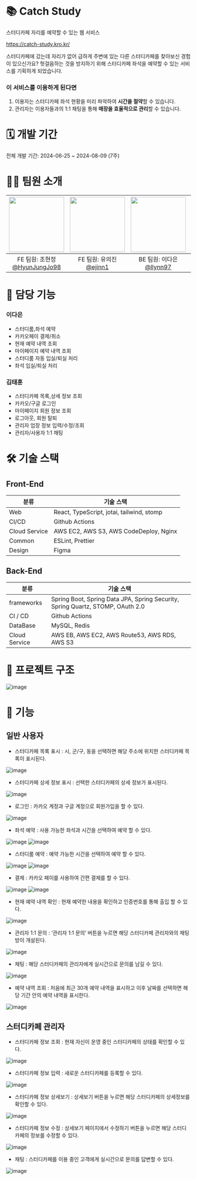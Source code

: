 # 📚 Catch Study

스터디카페 자리를 예약할 수 있는 웹 서비스

https://catch-study.kro.kr/

스터디카페에 갔는데 자리가 없어 급하게 주변에 있는 다른 스터디카페를 찾아보신 경험이 있으신가요? 헛걸음하는 것을 방지하기 위해 스터디카페 좌석을 예약할 수 있는 서비스를 기획하게 되었습니다.

### 이 서비스를 이용하게 된다면

1. 이용자는 스터디카페 좌석 현황을 미리 파악하여 **시간을 절약**할 수 있습니다.
2. 관리자는 이용자들과의 1:1 채팅을 통해 **매장을 효율적으로 관리**할 수 있습니다.

# 🗓️ 개발 기간

전체 개발 기간: 2024-06-25 ~ 2024-08-09 (7주)

# 🙋‍♂️ 팀원 소개

|<img src="https://avatars.githubusercontent.com/u/79002373?v=4" width="150" height="150"/>|<img src="https://avatars.githubusercontent.com/u/101779861?v=4" width="150" height="150"/>|<img src="https://avatars.githubusercontent.com/u/62873417?v=4" width="150" height="150"/>|<img src="https://avatars.githubusercontent.com/u/48711163?v=4" width="150" height="150"/>|
|:-:|:-:|:-:|:-:|
|FE 팀원: 조현정<br/>[@HyunJungJo98](https://github.com/HyunJungJo98)|FE 팀원: 유의진<br/>[@ejinn1](https://github.com/ejinn1)|BE 팀원: 이다은<br/>[@llynn97](https://github.com/llynn97)|BE 팀원: 김태훈<br/>[@TaeHoon0](https://github.com/TaeHoon0)|

# 💫 담당 기능

### 이다은
- 스터디룸,좌석 예약
- 카카오페이 결제/취소
- 현재 예약 내역 조회
- 마이페이지 예약 내역 조회
- 스터디룸 자동 입실/퇴실 처리
- 좌석 입실/퇴실 처리

### 김태훈
- 스터디카페 목록,상세 정보 조회
- 카카오/구글 로그인
- 마이페이지 회원 정보 조회
- 로그아웃, 회원 탈퇴
- 관리자 업장 정보 입력/수정/조회
- 관리자/사용자 1:1 채팅

# 🛠️ 기술 스택

## Front-End

| 분류          | 기술 스택                                 |
| ------------- | ----------------------------------------- |
| Web           | React, TypeScript, jotai, tailwind, stomp |
| CI/CD         | Github Actions                            |
| Cloud Service | AWS EC2, AWS S3, AWS CodeDeploy, Nginx    |
| Common        | ESLint, Prettier                          |
| Design        | Figma                                     |

## Back-End

| 분류          | 기술 스택                                                                          |
| ------------- |--------------------------------------------------------------------------------|
| frameworks    | Spring Boot, Spring Data JPA, Spring Security, Spring Quartz, STOMP, OAuth 2.0 |
| CI / CD       | Github Actions                                                                 |
| DataBase      | MySQL, Redis                                                                   |
| Cloud Service | AWS EB, AWS EC2, AWS Route53, AWS RDS, AWS S3                                  |

# 🧬 프로젝트 구조

![image](https://github.com/user-attachments/assets/3f76b3cc-f193-4949-8e86-8bba07866b81)

# 🌟 기능

## 일반 사용자

- 스터디카페 목록 표시 : 시, 군/구, 동을 선택하면 해당 주소에 위치한 스터디카페 목록이 표시된다.

![image](https://github.com/user-attachments/assets/ef5a5e9e-e1aa-4cf9-aec1-cf528beb7f89)

- 스터디카페 상세 정보 표시 : 선택한 스터디카페의 상세 정보가 표시된다.

![image](https://github.com/user-attachments/assets/ef3d2ac8-9e5f-47e4-be26-5adeebdcdd12)

- 로그인 : 카카오 계정과 구글 계정으로 회원가입을 할 수 있다.

![image](https://github.com/user-attachments/assets/684731b8-e9dd-4cdb-a85e-e42e5a1ecb6a)

- 좌석 예약 : 사용 가능한 좌석과 시간을 선택하여 예약 할 수 있다.

![image](https://github.com/user-attachments/assets/6ba57f99-addb-47c0-a584-0d5c6415fed8)
![image](https://github.com/user-attachments/assets/edf3ff31-c5d4-498d-b9e6-78fccd749ecc)

- 스터디룸 예약 : 예약 가능한 시간을 선택하여 예약 할 수 있다.

![image](https://github.com/user-attachments/assets/cefe374f-fca4-458c-885c-5268b06467e6)
![image](https://github.com/user-attachments/assets/d5979e7e-220e-42cb-9c66-5c93af95238b)

- 결제 : 카카오 페이를 사용하여 간편 결제를 할 수 있다.

![image](https://github.com/user-attachments/assets/a61098b5-2a0d-4196-8a87-638cdf529764)
![image](https://github.com/user-attachments/assets/11c41aa3-9d4d-4c4d-84a5-53162bb45759)

- 현재 예약 내역 확인 : 현재 예약한 내용을 확인하고 인증번호를 통해 출입 할 수 있다.

![image](https://github.com/user-attachments/assets/60c72356-651a-42a1-bc4e-a669af39c94a)

- 관리자 1:1 문의 : ‘관리자 1:1 문의’ 버튼을 누르면 해당 스터디카페 관리자와의 채팅방이 개설된다.

![image](https://github.com/user-attachments/assets/2d27887b-6d49-4b81-bea0-28231267624e)

- 채팅 : 해당 스터디카페의 관리자에게 실시간으로 문의를 남길 수 있다.

![image](https://github.com/user-attachments/assets/76898536-f94f-48a6-8a52-13f413310f44)

- 예약 내역 조회 : 처음에 최근 30개 예약 내역을 표시하고 이후 날짜를 선택하면 해당 기간 안의 예약 내역을 표시한다.

![image](https://github.com/user-attachments/assets/7c4c2c8c-c8b9-4ab2-a73e-b03a9754da08)

## 스터디카페 관리자

- 스터디카페 정보 조회 : 현재 자신이 운영 중인 스터디카페의 상태를 확인할 수 있다.

![image](https://github.com/user-attachments/assets/33f41369-79be-47b6-83eb-5f9beb564353)

- 스터디카페 정보 입력 : 새로운 스터디카페를 등록할 수 있다.

![image](https://github.com/user-attachments/assets/3564d5c3-9c47-439f-8b94-463cc86799e2)

- 스터디카페 정보 상세보기 : 상세보기 버튼을 누르면 해당 스터디카페의 상세정보를 확인할 수 있다.

![image](https://github.com/user-attachments/assets/85c07bbb-3523-4779-b0b2-cf3f3d78b6b8)

- 스터디카페 정보 수정 : 상세보기 페이지에서 수정하기 버튼을 누르면 해당 스터디카페의 정보를 수정할 수 있다.

![image](https://github.com/user-attachments/assets/d609a51c-d7de-4336-b014-65a527fe1552)

- 채팅 : 스터디카페를 이용 중인 고객에게 실시간으로 문의를 답변할 수 있다.

![image](https://github.com/user-attachments/assets/21de07eb-dd2e-4591-a44b-b3ced37ae690)
